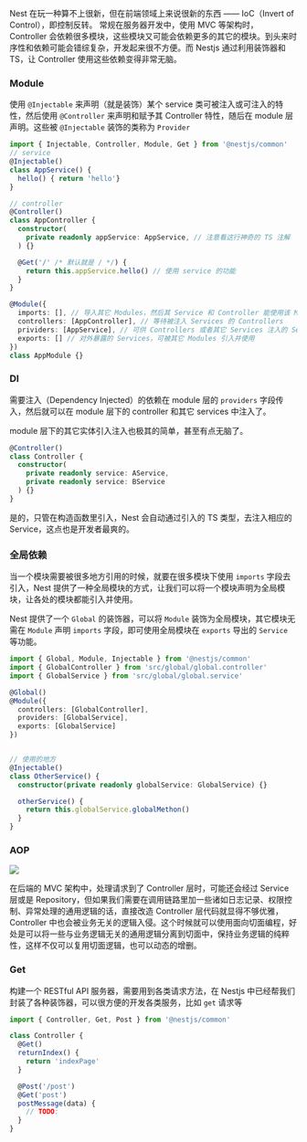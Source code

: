 Nest 在玩一种算不上很新，但在前端领域上来说很新的东西 —— IoC（Invert of Control），即控制反转。
常规在服务器开发中，使用 MVC 等架构时， Controller 会依赖很多模块，这些模块又可能会依赖更多的其它的模块。到头来时序性和依赖可能会错综复杂，开发起来很不方便。而 Nestjs 通过利用装饰器和 TS，让 Controller 使用这些依赖变得非常无脑。

### Module

使用 `@Injectable` 来声明（就是装饰）某个 service 类可被注入或可注入的特性，然后使用 `@Controller` 来声明和赋予其 Controller 特性，随后在 module 层声明。这些被 `@Injectable` 装饰的类称为 `Provider`

```ts
import { Injectable, Controller, Module, Get } from '@nestjs/common'
// service
@Injectable()
class AppService() {
  hello() { return 'hello'}
}

// controller
@Controller()
class AppController {
  constructor(
    private readonly appService: AppService, // 注意看这行神奇的 TS 注解
  ) {}

  @Get('/' /* 默认就是 / */) {
    return this.appService.hello() // 使用 service 的功能
  }
}

@Module({
  imports: [], // 导入其它 Modules，然后其 Service 和 Controller 能使用该 Module 的 exports 字段暴露出来的 Service
  controllers: [AppController], // 等待被注入 Services 的 Controllers
  prividers: [AppService], // 可供 Controllers 或者其它 Services 注入的 Services
  exports: [] // 对外暴露的 Services，可被其它 Modules 引入并使用
})
class AppModule {}

```

### DI

需要注入（Dependency Injected）的依赖在 module 层的 `providers` 字段传入，然后就可以在 module 层下的 controller 和其它 services 中注入了。

module 层下的其它实体引入注入也极其的简单，甚至有点无脑了。

```ts
@Controller()
class Controller {
  constructor(
    private readonly service: AService,
    private readonly service: BService
  ) {}
}
```

是的，只管在构造函数里引入，Nest 会自动通过引入的 TS 类型，去注入相应的 Service，这点也是开发者最爽的。

### 全局依赖
当一个模块需要被很多地方引用的时候，就要在很多模块下使用 `imports` 字段去引入，Nest 提供了一种全局模块的方式，让我们可以将一个模块声明为全局模块，让各处的模块都能引入并使用。

Nest 提供了一个 `Global` 的装饰器，可以将 `Module` 装饰为全局模块，其它模块无需在 `Module` 声明 `imports` 字段，即可使用全局模块在 `exports` 导出的 `Service` 等功能。

```ts
import { Global, Module, Injectable } from '@nestjs/common'
import { GlobalController } from 'src/global/global.controller'
import { GlobalService } from 'src/global/global.service'

@Global()
@Module({
  controllers: [GlobalController],
  providers: [GlobalService],
  exports: [GlobalService]
})


// 使用的地方
@Injectable()
class OtherService() {
  constructor(private readonly globalService: GlobalService) {}

  otherService() {
    return this.globalService.globalMethon()
  }
}

```


### AOP

![](http://cdn.liwuhou.cn/tmp/20230531074730.png)

在后端的 MVC 架构中，处理请求到了 Controller 层时，可能还会经过 Service 层或是 Repository，但如果我们需要在调用链路里加一些诸如日志记录、权限控制、异常处理的通用逻辑的话，直接改造 Controller 层代码就显得不够优雅，Controller 中也会被业务无关的逻辑入侵。这个时候就可以使用面向切面编程，好处是可以将一些与业务逻辑无关的通用逻辑分离到切面中，保持业务逻辑的纯粹性，这样不仅可以复用切面逻辑，也可以动态的增删。


### Get

构建一个 RESTful API 服务器，需要用到各类请求方法，在 Nestjs 中已经帮我们封装了各种装饰器，可以很方便的开发各类服务，比如 `get` 请求等

```ts
import { Controller, Get, Post } from '@nestjs/common'

class Controller {
  @Get()
  returnIndex() {
    return 'indexPage'
  }

  @Post('/post')
  @Get('post')
  postMessage(data) {
    // TODO:
  }
}
```